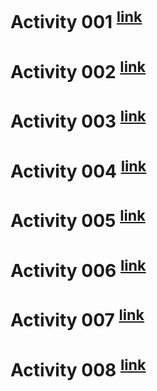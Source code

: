 # Activity 001 <sup>[link](https://wallasar.github.io/Front-End_Web_Programming_Exercises/activity%20001/index.html)</sup>

# Activity 002 <sup>[link](https://wallasar.github.io/Front-End_Web_Programming_Exercises/activity%20002/blog-ficcao.html)</sup>

# Activity 003 <sup>[link](https://wallasar.github.io/Front-End_Web_Programming_Exercises/activity%20003/filmes.html)</sup>

# Activity 004 <sup>[link](https://wallasar.github.io/Front-End_Web_Programming_Exercises/activity%20004/index.html)</sup>

# Activity 005 <sup>[link](https://wallasar.github.io/Front-End_Web_Programming_Exercises/activity%20005/index.html)</sup>

# Activity 006 <sup>[link](https://wallasar.github.io/Front-End_Web_Programming_Exercises/activity%20006/index.html)</sup>

# Activity 007 <sup>[link](https://wallasar.github.io/Front-End_Web_Programming_Exercises/activity%20007/blog.html)</sup>

# Activity 008 <sup>[link](https://wallasar.github.io/Front-End_Web_Programming_Exercises/activity%20008/index.html)</sup>
